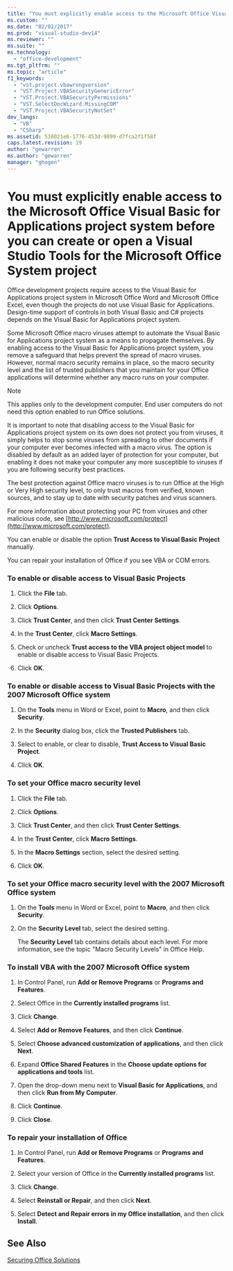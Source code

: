 ```yaml
---
title: "You must explicitly enable access to the Microsoft Office Visual Basic for Applications project system before you can create or open a Visual Studio Tools for the Microsoft Office System project | Microsoft Docs"
ms.custom: ""
ms.date: "02/02/2017"
ms.prod: "visual-studio-dev14"
ms.reviewer: ""
ms.suite: ""
ms.technology: 
  - "office-development"
ms.tgt_pltfrm: ""
ms.topic: "article"
f1_keywords: 
  - "vst.project.vbawrongversion"
  - "VST.Project.VBASecurityGenericError"
  - "VST.Project.VBASecurityPermissions"
  - "VST.SelectDocWizard.MissingCOM"
  - "VST.Project.VBASecurityNotSet"
dev_langs: 
  - "VB"
  - "CSharp"
ms.assetid: 538021e6-1776-453d-9899-d7fca2f1f58f
caps.latest.revision: 19
author: "gewarren"
ms.author: "gewarren"
manager: "ghogen"
---
```

# You must explicitly enable access to the Microsoft Office Visual Basic for Applications project system before you can create or open a Visual Studio Tools for the Microsoft Office System project
  Office development projects require access to the Visual Basic for Applications project system in Microsoft Office Word and Microsoft Office Excel, even though the projects do not use Visual Basic for Applications. Design-time support of controls in both Visual Basic and C# projects depends on the Visual Basic for Applications project system.  
  
 Some Microsoft Office macro viruses attempt to automate the Visual Basic for Applications project system as a means to propagate themselves. By enabling access to the Visual Basic for Applications project system, you remove a safeguard that helps prevent the spread of macro viruses. However, normal macro security remains in place, so the macro security level and the list of trusted publishers that you maintain for your Office applications will determine whether any macro runs on your computer.  
  
> [!NOTE]  
>  This applies only to the development computer. End user computers do not need this option enabled to run Office solutions.  
  
 It is important to note that disabling access to the Visual Basic for Applications project system on its own does not protect you from viruses, it simply helps to stop some viruses from spreading to other documents if your computer ever becomes infected with a macro virus. The option is disabled by default as an added layer of protection for your computer, but enabling it does not make your computer any more susceptible to viruses if you are following security best practices.  
  
 The best protection against Office macro viruses is to run Office at the High or Very High security level, to only trust macros from verified, known sources, and to stay up to date with security patches and virus scanners.  
  
 For more information about protecting your PC from viruses and other malicious code, see [http://www.microsoft.com/protect](http://www.microsoft.com/protect).  
  
 You can enable or disable the option **Trust Access to Visual Basic Project** manually.  
  
 You can repair your installation of Office if you see VBA or COM errors.  
  
### To enable or disable access to Visual Basic Projects  
  
1.  Click the **File** tab.  
  
2.  Click **Options**.  
  
3.  Click **Trust Center**, and then click **Trust Center Settings**.  
  
4.  In the **Trust Center**, click **Macro Settings**.  

5.  Check or uncheck **Trust access to the VBA project object model** to enable or disable access to Visual Basic Projects.  

6.  Click **OK**.

### To enable or disable access to Visual Basic Projects with the 2007 Microsoft Office system  

1.  On the **Tools** menu in Word or Excel, point to **Macro**, and then click **Security**.  

2.  In the **Security** dialog box, click the **Trusted Publishers** tab.  

3.  Select to enable, or clear to disable, **Trust Access to Visual Basic Project**.  

4.  Click **OK**. 
  
### To set your Office macro security level  
  
1.  Click the **File** tab.  
  
2.  Click **Options**.  
  
3.  Click **Trust Center**, and then click **Trust Center Settings**.  
  
4.  In the **Trust Center**, click **Macro Settings**.  

5.  In the **Macro Settings** section, select the desired setting.  

6.  Click **OK**.   

### To set your Office macro security level with the 2007 Microsoft Office system

1.  On the **Tools** menu in Word or Excel, point to **Macro**, and then click **Security**.

2.  On the **Security Level** tab, select the desired setting.

    The **Security Level** tab contains details about each level. For more information, see the topic "Macro Security Levels" in Office Help. 
  
### To install VBA with the 2007 Microsoft Office system  
  
1.  In Control Panel, run **Add or Remove Programs** or **Programs and Features**.  
  
2.  Select Office in the **Currently installed programs** list.  
  
3.  Click **Change**.  
  
4.  Select **Add or Remove Features**, and then click **Continue**.  
  
5.  Select **Choose advanced customization of applications**, and then click **Next**.  
  
6.  Expand **Office Shared Features** in the **Choose update options for applications and tools** list.  
  
7.  Open the drop-down menu next to **Visual Basic for Applications**, and then click **Run from My Computer**.  
  
8.  Click **Continue**.  
  
9.  Click **Close**.  
  
### To repair your installation of Office  
  
1.  In Control Panel, run **Add or Remove Programs** or **Programs and Features**.  
  
2.  Select your version of Office in the **Currently installed programs** list.  
  
3.  Click **Change**.  
  
4.  Select **Reinstall or Repair**, and then click **Next**.  
  
5.  Select **Detect and Repair errors in my Office installation**, and then click **Install**.  
  
## See Also  
 [Securing Office Solutions](../vsto/securing-office-solutions.md)  
  
  

